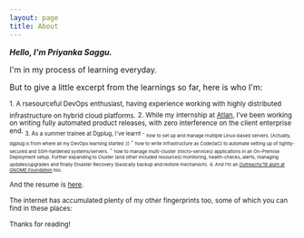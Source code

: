 ```yaml
---
layout: page
title: About
---
```


***Hello, I'm Priyanka Saggu.***

I'm in my process of learning everyday. 

But to give a little excerpt from the learnings so far, here is who I'm:

<sub> 1. A rsesourceful DevOps enthusiast, having experience working with highly distributed infrastructure on hybrid cloud platforms.</sub> 
<sub> 2. While my internship at [Atlan](https://atlan.com), I’ve been working on writing fully automated product releases, with zero interference on the client enterprise end. 
<sub> 3. As a summer trainee at Dgplug, I've learnt
    - <sub>how to set up and manage multiple Linux-based servers. (Actually, dgplug is from where all my DevOps learning started :))</sub>
    - <sub>how to write Infrastructure as Code(IaC) to automate setting up of tightly-secured and SSH-hardened systems/servers.</sub>
    - <sub>how to manage multi-cluster (micro-services) applications in an On-Premise Deployment setup. Further expanding to Cluster (and other included resources) monitoring, health-checks, alerts, managing updates/upgrades and finally Disaster Recovery (basically backup and restore mechanism).</sub>
<sub> 4. And I’m an [Outreachy’19 alum at GNOME Foundation](https://www.outreachy.org/alums/) too.</sub>

<sub>And the resume is [here](https://priyankasaggu11929.github.io/resume/).</sub>

<sub>The internet has accumulated plenty of my other fingerprints too, some of which you can find in these places:</sub>

<p class="social-icons">
  <a href="https://twitter.com/PriyankaSaggu4"><i class="fab fa-twitter fa-2x"></i></a>
  <a href="https://github.com/priyankasaggu11929"><i class="fab fa-github fa-2x"></i></a>
  <a href="https://gitlab.gnome.org/priyankasaggu119"><i class="fab fa-gitlab fa-2x"></i></a>
  <a href="https://www.linkedin.com/in/priyanka-saggu/"><i class="fab fa-linkedin-in fa-2x"></i></a>
  <a href="https://toots.dgplug.org/@priyankasaggu119"><i class="fab fa-mastodon fa-2x"></i></a>
</p>


<sub>Thanks for reading!</sub>
